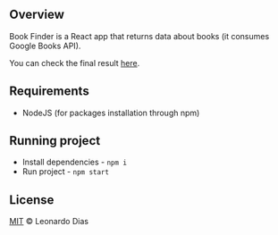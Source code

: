 ## Overview

Book Finder is a React app that returns data about books (it consumes Google Books API).

You can check the final result [here](https://leonardodm.github.io/reactjs-book-finder/).

## Requirements

- NodeJS (for packages installation through npm)

## Running project

- Install dependencies - `npm i`
- Run project - `npm start`

## License

[MIT](https://github.com/LeonardoDM/reactjs-book-finder/blob/master/LICENSE) © Leonardo Dias
